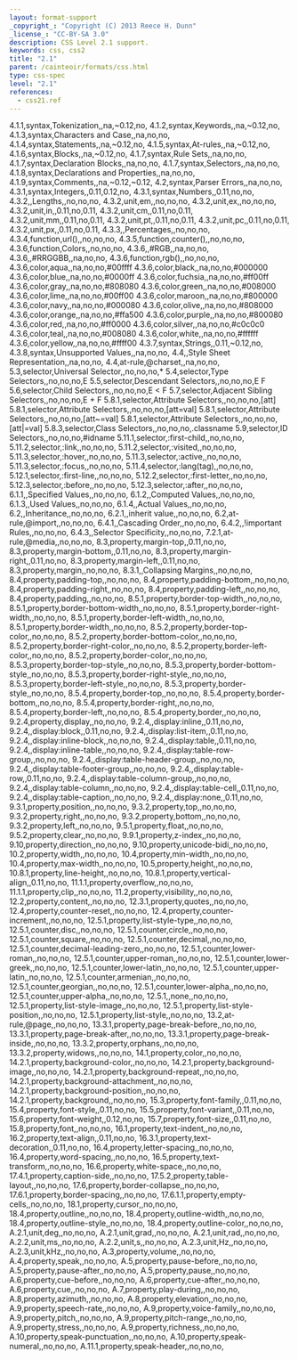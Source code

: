 ```yaml
---
layout: format-support
_copyright_: "Copyright (C) 2013 Reece H. Dunn"
_license_: "CC-BY-SA 3.0"
description: CSS Level 2.1 support.
keywords: css, css2
title: "2.1"
parent: /cainteoir/formats/css.html
type: css-spec
level: "2.1"
references:
  - css21.ref
---
```


4.1.1,syntax,Tokenization,,na,~0.12,no,
4.1.2,syntax,Keywords,,na,~0.12,no,
4.1.3,syntax,Characters and Case,,na,no,no,
4.1.4,syntax,Statements,,na,~0.12,no,
4.1.5,syntax,At-rules,,na,~0.12,no,
4.1.6,syntax,Blocks,,na,~0.12,no,
4.1.7,syntax,Rule Sets,,na,no,no,
4.1.7,syntax,Declaration Blocks,,na,no,no,
4.1.7,syntax,Selectors,,na,no,no,
4.1.8,syntax,Declarations and Properties,,na,no,no,
4.1.9,syntax,Comments,,na,~0.12,~0.12,
4.2,syntax,Parser Errors,,na,no,no,
4.3.1,syntax,Integers,,0.11,0.12,no,
4.3.1,syntax,Numbers,,0.11,no,no,
4.3.2,,Lengths,,no,no,no,
4.3.2,unit,em,,no,no,no,
4.3.2,unit,ex,,no,no,no,
4.3.2,unit,in,,0.11,no,0.11,
4.3.2,unit,cm,,0.11,no,0.11,
4.3.2,unit,mm,,0.11,no,0.11,
4.3.2,unit,pt,,0.11,no,0.11,
4.3.2,unit,pc,,0.11,no,0.11,
4.3.2,unit,px,,0.11,no,0.11,
4.3.3,,Percentages,,no,no,no,
4.3.4,function,url(),,no,no,no,
4.3.5,function,counter(),,no,no,no,
4.3.6,function,Colors,,no,no,no,
4.3.6,,#RGB,,na,no,no,
4.3.6,,#RRGGBB,,na,no,no,
4.3.6,function,rgb(),,no,no,no,
4.3.6,color,aqua,,na,no,no,#00ffff
4.3.6,color,black,,na,no,no,#000000
4.3.6,color,blue,,na,no,no,#0000ff
4.3.6,color,fuchsia,,na,no,no,#ff00ff
4.3.6,color,gray,,na,no,no,#808080
4.3.6,color,green,,na,no,no,#008000
4.3.6,color,lime,,na,no,no,#00ff00
4.3.6,color,maroon,,na,no,no,#800000
4.3.6,color,navy,,na,no,no,#000080
4.3.6,color,olive,,na,no,no,#808000
4.3.6,color,orange,,na,no,no,#ffa500
4.3.6,color,purple,,na,no,no,#800080
4.3.6,color,red,,na,no,no,#ff0000
4.3.6,color,silver,,na,no,no,#c0c0c0
4.3.6,color,teal,,na,no,no,#008080
4.3.6,color,white,,na,no,no,#ffffff
4.3.6,color,yellow,,na,no,no,#ffff00
4.3.7,syntax,Strings,,0.11,~0.12,no,
4.3.8,syntax,Unsupported Values,,na,no,no,
4.4,,Style Sheet Representation,,na,no,no,
4.4,at-rule,@charset,,na,no,no,
5.3,selector,Universal Selector,,no,no,no,\*
5.4,selector,Type Selectors,,no,no,no,E
5.5,selector,Descendant Selectors,,no,no,no,E F
5.6,selector,Child Selectors,,no,no,no,E &lt; F
5.7,selector,Adjacent Sibling Selectors,,no,no,no,E + F
5.8.1,selector,Attribute Selectors,,no,no,no,\[att\]
5.8.1,selector,Attribute Selectors,,no,no,no,\[att=val\]
5.8.1,selector,Attribute Selectors,,no,no,no,\[att~=val\]
5.8.1,selector,Attribute Selectors,,no,no,no,\[att|=val\]
5.8.3,selector,Class Selectors,,no,no,no,.classname
5.9,selector,ID Selectors,,no,no,no,#idname
5.11.1,selector,:first-child,,no,no,no,
5.11.2,selector,:link,,no,no,no,
5.11.2,selector,:visited,,no,no,no,
5.11.3,selector,:hover,,no,no,no,
5.11.3,selector,:active,,no,no,no,
5.11.3,selector,:focus,,no,no,no,
5.11.4,selector,:lang(tag),,no,no,no,
5.12.1,selector,:first-line,,no,no,no,
5.12.2,selector,:first-letter,,no,no,no,
5.12.3,selector,:before,,no,no,no,
5.12.3,selector,:after,,no,no,no,
6.1.1,,Specified Values,,no,no,no,
6.1.2,,Computed Values,,no,no,no,
6.1.3,,Used Values,,no,no,no,
6.1.4,,Actual Values,,no,no,no,
6.2,,Inheritance,,no,no,no,
6.2.1,,inherit value,,no,no,no,
6.2,at-rule,@import,,no,no,no,
6.4.1,,Cascading Order,,no,no,no,
6.4.2,,!important Rules,,no,no,no,
6.4.3,,Selector Specificity,,no,no,no,
7.2.1,at-rule,@media,,no,no,no,
8.3,property,margin-top,,0.11,no,no,
8.3,property,margin-bottom,,0.11,no,no,
8.3,property,margin-right,,0.11,no,no,
8.3,property,margin-left,,0.11,no,no,
8.3,property,margin,,no,no,no,
8.3.1,,Collapsing Margins,,no,no,no,
8.4,property,padding-top,,no,no,no,
8.4,property,padding-bottom,,no,no,no,
8.4,property,padding-right,,no,no,no,
8.4,property,padding-left,,no,no,no,
8.4,property,padding,,no,no,no,
8.5.1,property,border-top-width,,no,no,no,
8.5.1,property,border-bottom-width,,no,no,no,
8.5.1,property,border-right-width,,no,no,no,
8.5.1,property,border-left-width,,no,no,no,
8.5.1,property,border-width,,no,no,no,
8.5.2,property,border-top-color,,no,no,no,
8.5.2,property,border-bottom-color,,no,no,no,
8.5.2,property,border-right-color,,no,no,no,
8.5.2,property,border-left-color,,no,no,no,
8.5.2,property,border-color,,no,no,no,
8.5.3,property,border-top-style,,no,no,no,
8.5.3,property,border-bottom-style,,no,no,no,
8.5.3,property,border-right-style,,no,no,no,
8.5.3,property,border-left-style,,no,no,no,
8.5.3,property,border-style,,no,no,no,
8.5.4,property,border-top,,no,no,no,
8.5.4,property,border-bottom,,no,no,no,
8.5.4,property,border-right,,no,no,no,
8.5.4,property,border-left,,no,no,no,
8.5.4,property,border,,no,no,no,
9.2.4,property,display,,no,no,no,
9.2.4,,display:inline,,0.11,no,no,
9.2.4,,display:block,,0.11,no,no,
9.2.4,,display:list-item,,0.11,no,no,
9.2.4,,display:inline-block,,no,no,no,
9.2.4,,display:table,,0.11,no,no,
9.2.4,,display:inline-table,,no,no,no,
9.2.4,,display:table-row-group,,no,no,no,
9.2.4,,display:table-header-group,,no,no,no,
9.2.4,,display:table-footer-group,,no,no,no,
9.2.4,,display:table-row,,0.11,no,no,
9.2.4,,display:table-column-group,,no,no,no,
9.2.4,,display:table-column,,no,no,no,
9.2.4,,display:table-cell,,0.11,no,no,
9.2.4,,display:table-caption,,no,no,no,
9.2.4,,display:none,,0.11,no,no,
9.3.1,property,position,,no,no,no,
9.3.2,property,top,,no,no,no,
9.3.2,property,right,,no,no,no,
9.3.2,property,bottom,,no,no,no,
9.3.2,property,left,,no,no,no,
9.5.1,property,float,,no,no,no,
9.5.2,property,clear,,no,no,no,
9.9.1,property,z-index,,no,no,no,
9.10,property,direction,,no,no,no,
9.10,property,unicode-bidi,,no,no,no,
10.2,property,width,,no,no,no,
10.4,property,min-width,,no,no,no,
10.4,property,max-width,,no,no,no,
10.5,property,height,,no,no,no,
10.8.1,property,line-height,,no,no,no,
10.8.1,property,vertical-align,,0.11,no,no,
11.1.1,property,overflow,,no,no,no,
11.1.1,property,clip,,no,no,no,
11.2,property,visibility,,no,no,no,
12.2,property,content,,no,no,no,
12.3.1,property,quotes,,no,no,no,
12.4,property,counter-reset,,no,no,no,
12.4,property,counter-increment,,no,no,no,
12.5.1,property,list-style-type,,no,no,no,
12.5.1,counter,disc,,no,no,no,
12.5.1,counter,circle,,no,no,no,
12.5.1,counter,square,,no,no,no,
12.5.1,counter,decimal,,no,no,no,
12.5.1,counter,decimal-leading-zero,,no,no,no,
12.5.1,counter,lower-roman,,no,no,no,
12.5.1,counter,upper-roman,,no,no,no,
12.5.1,counter,lower-greek,,no,no,no,
12.5.1,counter,lower-latin,,no,no,no,
12.5.1,counter,upper-latin,,no,no,no,
12.5.1,counter,armenian,,no,no,no,
12.5.1,counter,georgian,,no,no,no,
12.5.1,counter,lower-alpha,,no,no,no,
12.5.1,counter,upper-alpha,,no,no,no,
12.5.1,,none,,no,no,no,
12.5.1,property,list-style-image,,no,no,no,
12.5.1,property,list-style-position,,no,no,no,
12.5.1,property,list-style,,no,no,no,
13.2,at-rule,@page,,no,no,no,
13.3.1,property,page-break-before,,no,no,no,
13.3.1,property,page-break-after,,no,no,no,
13.3.1,property,page-break-inside,,no,no,no,
13.3.2,property,orphans,,no,no,no,
13.3.2,property,widows,,no,no,no,
14.1,property,color,,no,no,no,
14.2.1,property,background-color,,no,no,no,
14.2.1,property,background-image,,no,no,no,
14.2.1,property,background-repeat,,no,no,no,
14.2.1,property,background-attachment,,no,no,no,
14.2.1,property,background-position,,no,no,no,
14.2.1,property,background,,no,no,no,
15.3,property,font-family,,0.11,no,no,
15.4,property,font-style,,0.11,no,no,
15.5,property,font-variant,,0.11,no,no,
15.6,property,font-weight,,0.12,no,no,
15.7,property,font-size,,0.11,no,no,
15.8,property,font,,no,no,no,
16.1,property,text-indent,,no,no,no,
16.2,property,text-align,,0.11,no,no,
16.3.1,property,text-decoration,,0.11,no,no,
16.4,property,letter-spacing,,no,no,no,
16.4,property,word-spacing,,no,no,no,
16.5,property,text-transform,,no,no,no,
16.6,property,white-space,,no,no,no,
17.4.1,property,caption-side,,no,no,no,
17.5.2,property,table-layout,,no,no,no,
17.6,property,border-collapse,,no,no,no,
17.6.1,property,border-spacing,,no,no,no,
17.6.1.1,property,empty-cells,,no,no,no,
18.1,property,cursor,,no,no,no,
18.4,property,outline,,no,no,no,
18.4,property,outline-width,,no,no,no,
18.4,property,outline-style,,no,no,no,
18.4,property,outline-color,,no,no,no,
A.2.1,unit,deg,,no,no,no,
A.2.1,unit,grad,,no,no,no,
A.2.1,unit,rad,,no,no,no,
A.2.2,unit,ms,,no,no,no,
A.2.2,unit,s,,no,no,no,
A.2.3,unit,Hz,,no,no,no,
A.2.3,unit,kHz,,no,no,no,
A.3,property,volume,,no,no,no,
A.4,property,speak,,no,no,no,
A.5,property,pause-before,,no,no,no,
A.5,property,pause-after,,no,no,no,
A.5,property,pause,,no,no,no,
A.6,property,cue-before,,no,no,no,
A.6,property,cue-after,,no,no,no,
A.6,property,cue,,no,no,no,
A.7,property,play-during,,no,no,no,
A.8,property,azimuth,,no,no,no,
A.8,property,elevation,,no,no,no,
A.9,property,speech-rate,,no,no,no,
A.9,property,voice-family,,no,no,no,
A.9,property,pitch,,no,no,no,
A.9,property,pitch-range,,no,no,no,
A.9,property,stress,,no,no,no,
A.9,property,richness,,no,no,no,
A.10,property,speak-punctuation,,no,no,no,
A.10,property,speak-numeral,,no,no,no,
A.11.1,property,speak-header,,no,no,no,
